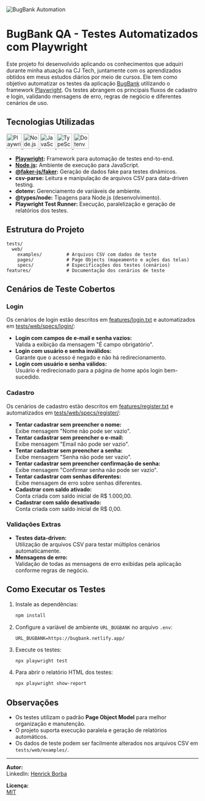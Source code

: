![BugBank Automation](https://capsule-render.vercel.app/api?type=waving&height=300&color=A723DE&text=BugBank%20Automation&reversal=false&textBg=false&animation=fadeIn&fontAlignY=40&fontColor=FFFFFF&desc=Henrick%20Borba)

# BugBank QA - Testes Automatizados com Playwright

Este projeto foi desenvolvido aplicando os conhecimentos que adquiri durante minha atuação na CJ Tech, juntamente com os aprendizados obtidos em meus estudos diários por meio de cursos. Ele tem como objetivo automatizar os testes da aplicação [BugBank](https://bugbank.netlify.app/) utilizando o framework [Playwright](https://playwright.dev/). Os testes abrangem os principais fluxos de cadastro e login, validando mensagens de erro, regras de negócio e diferentes cenários de uso.

## Tecnologias Utilizadas

<p align="left">
  <a href="https://playwright.dev/" target="_blank">
    <img src="https://cdn.jsdelivr.net/gh/devicons/devicon/icons/playwright/playwright-original.svg" alt="Playwright" width="40" height="40"/>
  </a>
  <a href="https://nodejs.org/" target="_blank">
    <img src="https://cdn.jsdelivr.net/gh/devicons/devicon/icons/nodejs/nodejs-original.svg" alt="Node.js" width="40" height="40"/>
  </a>
  <a href="https://developer.mozilla.org/en-US/docs/Web/JavaScript" target="_blank">
    <img src="https://cdn.jsdelivr.net/gh/devicons/devicon/icons/javascript/javascript-original.svg" alt="JavaScript" width="40" height="40"/>
  </a>
  <a href="https://www.typescriptlang.org/" target="_blank">
    <img src="https://cdn.jsdelivr.net/gh/devicons/devicon/icons/typescript/typescript-original.svg" alt="TypeScript" width="40" height="40"/>
  </a>
  <a href="https://github.com/motdotla/dotenv" target="_blank">
    <img src="https://raw.githubusercontent.com/motdotla/dotenv/master/dotenv.svg" alt="Dotenv" width="40" height="40"/> 
  </a>
</p>

- **[Playwright](https://playwright.dev/):** Framework para automação de testes end-to-end.
- **[Node.js](https://nodejs.org/pt):** Ambiente de execução para JavaScript.
- **[@faker-js/faker](https://fakerjs.dev/):** Geração de dados fake para testes dinâmicos.
- **csv-parse:** Leitura e manipulação de arquivos CSV para data-driven testing.
- **dotenv:** Gerenciamento de variáveis de ambiente.
- **@types/node:** Tipagens para Node.js (desenvolvimento).
- **Playwright Test Runner:** Execução, paralelização e geração de relatórios dos testes.

## Estrutura do Projeto

```
tests/
  web/
    examples/         # Arquivos CSV com dados de teste
    pages/            # Page Objects (mapeamento e ações das telas)
    specs/            # Especificações dos testes (cenários)
features/             # Documentação dos cenários de teste
```

## Cenários de Teste Cobertos

### Login

Os cenários de login estão descritos em [features/login.txt](features/login.txt) e automatizados em [tests/web/specs/login/](tests/web/specs/login/):

- **Login com campos de e-mail e senha vazios:**  
  Valida a exibição da mensagem "É campo obrigatório".
- **Login com usuário e senha inválidos:**  
  Garante que o acesso é negado e não há redirecionamento.
- **Login com usuário e senha válidos:**  
  Usuário é redirecionado para a página de home após login bem-sucedido.

### Cadastro

Os cenários de cadastro estão descritos em [features/register.txt](features/register.txt) e automatizados em [tests/web/specs/register/](tests/web/specs/register/):

- **Tentar cadastrar sem preencher o nome:**  
  Exibe mensagem "Nome não pode ser vazio".
- **Tentar cadastrar sem preencher o e-mail:**  
  Exibe mensagem "Email não pode ser vazio".
- **Tentar cadastrar sem preencher a senha:**  
  Exibe mensagem "Senha não pode ser vazio".
- **Tentar cadastrar sem preencher confirmação de senha:**  
  Exibe mensagem "Confirmar senha não pode ser vazio".
- **Tentar cadastrar com senhas diferentes:**  
  Exibe mensagem de erro sobre senhas diferentes.
- **Cadastrar com saldo ativado:**  
  Conta criada com saldo inicial de R$ 1.000,00.
- **Cadastrar com saldo desativado:**  
  Conta criada com saldo inicial de R$ 0,00.

### Validações Extras

- **Testes data-driven:**  
  Utilização de arquivos CSV para testar múltiplos cenários automaticamente.
- **Mensagens de erro:**  
  Validação de todas as mensagens de erro exibidas pela aplicação conforme regras de negócio.

## Como Executar os Testes

1. Instale as dependências:
   ```sh
   npm install
   ```
2. Configure a variável de ambiente `URL_BUGBANK` no arquivo `.env`:
   ```
   URL_BUGBANK=https://bugbank.netlify.app/
   ```
3. Execute os testes:
   ```sh
   npx playwright test
   ```
4. Para abrir o relatório HTML dos testes:
   ```sh
   npx playwright show-report
   ```

## Observações

- Os testes utilizam o padrão **Page Object Model** para melhor organização e manutenção.
- O projeto suporta execução paralela e geração de relatórios automáticos.
- Os dados de teste podem ser facilmente alterados nos arquivos CSV em `tests/web/examples/`.

---

**Autor:**  
LinkedIn: [Henrick Borba](https://www.linkedin.com/in/henrick-brb/)

**Licença:**  
[MIT](LICENSE)